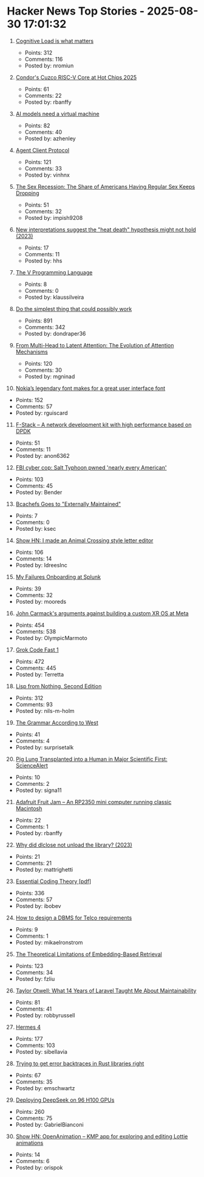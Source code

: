 # Hacker News Top Stories - 2025-08-30 17:01:32

1. [Cognitive Load is what matters](https://github.com/zakirullin/cognitive-load)
   - Points: 312
   - Comments: 116
   - Posted by: nromiun

2. [Condor's Cuzco RISC-V Core at Hot Chips 2025](https://chipsandcheese.com/p/condors-cuzco-risc-v-core-at-hot)
   - Points: 61
   - Comments: 22
   - Posted by: rbanffy

3. [AI models need a virtual machine](https://blog.sigplan.org/2025/08/29/ai-models-need-a-virtual-machine/)
   - Points: 82
   - Comments: 40
   - Posted by: azhenley

4. [Agent Client Protocol](https://agentclientprotocol.com/overview/introduction)
   - Points: 121
   - Comments: 33
   - Posted by: vinhnx

5. [The Sex Recession: The Share of Americans Having Regular Sex Keeps Dropping](https://ifstudies.org/blog/the-sex-recession-the-share-of-americans-having-regular-sex-keeps-dropping)
   - Points: 51
   - Comments: 32
   - Posted by: impish9208

6. [New interpretations suggest the "heat death" hypothesis might not hold (2023)](https://www.noemamag.com/life-need-not-ever-end/)
   - Points: 17
   - Comments: 11
   - Posted by: hhs

7. [The V Programming Language](https://vlang.io/)
   - Points: 8
   - Comments: 0
   - Posted by: klaussilveira

8. [Do the simplest thing that could possibly work](https://www.seangoedecke.com/the-simplest-thing-that-could-possibly-work/)
   - Points: 891
   - Comments: 342
   - Posted by: dondraper36

9. [From Multi-Head to Latent Attention: The Evolution of Attention Mechanisms](https://vinithavn.medium.com/from-multi-head-to-latent-attention-the-evolution-of-attention-mechanisms-64e3c0505f24)
   - Points: 120
   - Comments: 30
   - Posted by: mgninad

10. [Nokia’s legendary font makes for a great user interface font](https://www.osnews.com/story/143222/it-turns-out-nokias-legendary-font-makes-for-a-great-general-user-interface-font/)
   - Points: 152
   - Comments: 57
   - Posted by: rguiscard

11. [F-Stack – A network development kit with high performance based on DPDK](https://www.f-stack.org/)
   - Points: 51
   - Comments: 11
   - Posted by: anon6362

12. [FBI cyber cop: Salt Typhoon pwned 'nearly every American'](https://www.theregister.com/2025/08/28/fbi_cyber_cop_salt_typhoon/)
   - Points: 103
   - Comments: 45
   - Posted by: Bender

13. [Bcachefs Goes to "Externally Maintained"](https://lwn.net/Articles/1035736/)
   - Points: 7
   - Comments: 0
   - Posted by: ksec

14. [Show HN: I made an Animal Crossing style letter editor](https://acmail.idreesinc.com)
   - Points: 106
   - Comments: 14
   - Posted by: IdreesInc

15. [My Failures Onboarding at Splunk](https://people-work.io/blog/my-failures-onboarding-at-splunk/)
   - Points: 39
   - Comments: 32
   - Posted by: mooreds

16. [John Carmack's arguments against building a custom XR OS at Meta](https://twitter.com/ID_AA_Carmack/status/1961172409920491849)
   - Points: 454
   - Comments: 538
   - Posted by: OlympicMarmoto

17. [Grok Code Fast 1](https://x.ai/news/grok-code-fast-1)
   - Points: 472
   - Comments: 445
   - Posted by: Terretta

18. [Lisp from Nothing, Second Edition](http://t3x.org/lfn/index.html)
   - Points: 312
   - Comments: 93
   - Posted by: nils-m-holm

19. [The Grammar According to West](https://dwest.web.illinois.edu/grammar.html)
   - Points: 41
   - Comments: 4
   - Posted by: surprisetalk

20. [Pig Lung Transplanted into a Human in Major Scientific First: ScienceAlert](https://www.sciencealert.com/pig-lung-transplanted-into-a-human-in-major-scientific-first)
   - Points: 10
   - Comments: 2
   - Posted by: signa11

21. [Adafruit Fruit Jam – An RP2350 mini computer running classic Macintosh](https://www.cnx-software.com/2025/08/27/adafruit-fruit-jam-a-rp2350-mini-computer-running-classic-macintosh/)
   - Points: 22
   - Comments: 1
   - Posted by: rbanffy

22. [Why did dlclose not unload the library? (2023)](https://kishoreganesh.com/post/why-dl-close-did-not-work/)
   - Points: 21
   - Comments: 21
   - Posted by: mattrighetti

23. [Essential Coding Theory [pdf]](https://cse.buffalo.edu/faculty/atri/courses/coding-theory/book/web-coding-book.pdf)
   - Points: 336
   - Comments: 57
   - Posted by: ibobev

24. [How to design a DBMS for Telco requirements](http://mikaelronstrom.blogspot.com/2025/08/how-to-design-dbms-for-telco.html)
   - Points: 9
   - Comments: 1
   - Posted by: mikaelronstrom

25. [The Theoretical Limitations of Embedding-Based Retrieval](https://arxiv.org/abs/2508.21038)
   - Points: 123
   - Comments: 34
   - Posted by: fzliu

26. [Taylor Otwell: What 14 Years of Laravel Taught Me About Maintainability](https://maintainable.fm/episodes/taylor-otwell-what-14-years-of-laravel-taught-me-about-maintainability)
   - Points: 81
   - Comments: 41
   - Posted by: robbyrussell

27. [Hermes 4](https://hermes4.nousresearch.com/)
   - Points: 177
   - Comments: 103
   - Posted by: sibellavia

28. [Trying to get error backtraces in Rust libraries right](https://www.iroh.computer/blog/error-handling-in-iroh)
   - Points: 67
   - Comments: 35
   - Posted by: emschwartz

29. [Deploying DeepSeek on 96 H100 GPUs](https://lmsys.org/blog/2025-05-05-large-scale-ep/)
   - Points: 260
   - Comments: 75
   - Posted by: GabrielBianconi

30. [Show HN: OpenAnimation – KMP app for exploring and editing Lottie animations](https://github.com/orispok/OpenAnimationApp)
   - Points: 14
   - Comments: 6
   - Posted by: orispok

